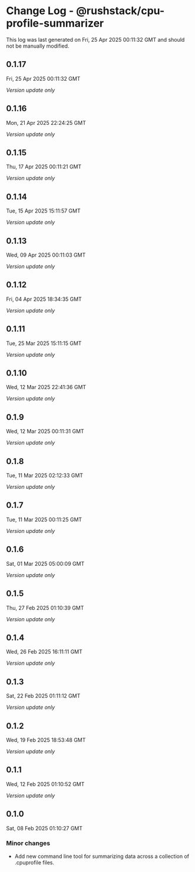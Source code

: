 # Change Log - @rushstack/cpu-profile-summarizer

This log was last generated on Fri, 25 Apr 2025 00:11:32 GMT and should not be manually modified.

## 0.1.17
Fri, 25 Apr 2025 00:11:32 GMT

_Version update only_

## 0.1.16
Mon, 21 Apr 2025 22:24:25 GMT

_Version update only_

## 0.1.15
Thu, 17 Apr 2025 00:11:21 GMT

_Version update only_

## 0.1.14
Tue, 15 Apr 2025 15:11:57 GMT

_Version update only_

## 0.1.13
Wed, 09 Apr 2025 00:11:03 GMT

_Version update only_

## 0.1.12
Fri, 04 Apr 2025 18:34:35 GMT

_Version update only_

## 0.1.11
Tue, 25 Mar 2025 15:11:15 GMT

_Version update only_

## 0.1.10
Wed, 12 Mar 2025 22:41:36 GMT

_Version update only_

## 0.1.9
Wed, 12 Mar 2025 00:11:31 GMT

_Version update only_

## 0.1.8
Tue, 11 Mar 2025 02:12:33 GMT

_Version update only_

## 0.1.7
Tue, 11 Mar 2025 00:11:25 GMT

_Version update only_

## 0.1.6
Sat, 01 Mar 2025 05:00:09 GMT

_Version update only_

## 0.1.5
Thu, 27 Feb 2025 01:10:39 GMT

_Version update only_

## 0.1.4
Wed, 26 Feb 2025 16:11:11 GMT

_Version update only_

## 0.1.3
Sat, 22 Feb 2025 01:11:12 GMT

_Version update only_

## 0.1.2
Wed, 19 Feb 2025 18:53:48 GMT

_Version update only_

## 0.1.1
Wed, 12 Feb 2025 01:10:52 GMT

_Version update only_

## 0.1.0
Sat, 08 Feb 2025 01:10:27 GMT

### Minor changes

- Add new command line tool for summarizing data across a collection of .cpuprofile files.

